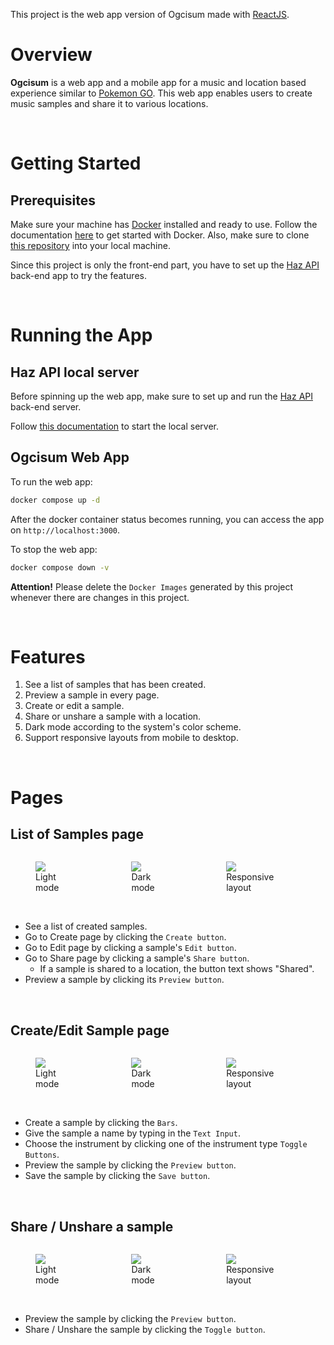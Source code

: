 This project is the web app version of Ogcisum made with [ReactJS](https://reactjs.org/).

# Overview
**Ogcisum** is a web app and a mobile app for a music and location based experience similar to [Pokemon GO](https://pokemongolive.com/en/). This web app enables users to create music samples and share it to various locations.

<br>

# Getting Started

## Prerequisites
Make sure your machine has [Docker](https://docker.com/) installed and ready to use. Follow the documentation [here](https://docker.com/get-started/) to get started with Docker.
Also, make sure to clone [this repository](https://github.com/hazlazuardi/ogcisum_web) into your local machine.

Since this project is only the front-end part, you have to set up the [Haz API](https://github.com/hazlazuardi/haz-api) back-end app to try the features. 

<br>

# Running the App

## Haz API local server
Before spinning up the web app, make sure to set up and run the [Haz API](https://github.com/hazlazuardi/haz-api) back-end server. 

Follow [this documentation](https://github.com/hazlazuardi/haz-api) to start the local server.


## Ogcisum Web App
To run the web app: 
```bash
docker compose up -d
```

After the docker container status becomes running, you can access the app on `http://localhost:3000`.

To stop the web app:
```bash
docker compose down -v
```

**Attention!** Please delete the `Docker Images` generated by this project whenever there are changes in this project.

<br>

# Features
1. See a list of samples that has been created.
2. Preview a sample in every page.
3. Create or edit a sample.
4. Share or unshare a sample with a location.
5. Dark mode according to the system's color scheme.
6. Support responsive layouts from mobile to desktop.

<br>

# Pages

## List of Samples page

<div style="display: flex; width: 100%;">
<figure>
    <img
    src="https://mattluscombe.notion.site/image/https%3A%2F%2Fs3-us-west-2.amazonaws.com%2Fsecure.notion-static.com%2F83106398-d2ed-4256-a7c9-75c937613cbc%2FHow_Should_the_App_Look__Function.001.png?table=block&id=383180c8-1346-47d8-a84d-7573f6291c06&spaceId=3a1e6697-269f-42da-bfc5-96b033e213cf&width=2000&userId=&cache=v2"> 
    <figcaption>Light mode<figcaption>
</figure>
<br>
<figure>
    <img
    src="https://mattluscombe.notion.site/image/https%3A%2F%2Fs3-us-west-2.amazonaws.com%2Fsecure.notion-static.com%2Fca5d1768-0ac1-4b1f-bfea-17ba6fcb6403%2FHow_Should_the_App_Look__Function.002.png?table=block&id=acf06d15-ca63-4c5c-affc-1a85d0351e1c&spaceId=3a1e6697-269f-42da-bfc5-96b033e213cf&width=2000&userId=&cache=v2"
    >
    <figcaption>Dark mode<figcaption>
</figure>
<br>
<figure>
    <img
    src="https://mattluscombe.notion.site/image/https%3A%2F%2Fs3-us-west-2.amazonaws.com%2Fsecure.notion-static.com%2F9ff3dedf-b530-456e-adc5-47ab89c7eb57%2FHow_Should_the_App_Look__Function.003.png?table=block&id=5eb5aeb2-3f76-4660-95fc-606aa0f2125c&spaceId=3a1e6697-269f-42da-bfc5-96b033e213cf&width=2000&userId=&cache=v2"
    > 
    <figcaption>Responsive layout<figcaption>
</figure>
</div>
</br>

- See a list of created samples.
- Go to Create page by clicking the `Create button`.
- Go to Edit page by clicking a sample's `Edit button`.
- Go to Share page by clicking a sample's `Share button`.
    - If a sample is shared to a location, the button text shows "Shared".
- Preview a sample by clicking its `Preview button`.

<br>

## Create/Edit Sample page

<div style="display: flex; width: 100%;">
<figure>
    <img
    src="https://mattluscombe.notion.site/image/https%3A%2F%2Fs3-us-west-2.amazonaws.com%2Fsecure.notion-static.com%2F028d1d47-42a6-4d3f-b33b-b33d978aed66%2FHow_Should_the_App_Look__Function.004.png?table=block&id=673c8858-8300-4e62-88c9-6de26fd3c456&spaceId=3a1e6697-269f-42da-bfc5-96b033e213cf&width=2000&userId=&cache=v2"> 
    <figcaption>Light mode<figcaption>
</figure>
<br>
<figure>
    <img
    src="https://mattluscombe.notion.site/image/https%3A%2F%2Fs3-us-west-2.amazonaws.com%2Fsecure.notion-static.com%2F6c9a7ba5-c4db-4a7d-a004-709fca09cd3f%2FHow_Should_the_App_Look__Function.005.png?table=block&id=125b5502-95d3-4199-9822-840372b951eb&spaceId=3a1e6697-269f-42da-bfc5-96b033e213cf&width=2000&userId=&cache=v2"
    >
    <figcaption>Dark mode<figcaption>
</figure>
<br>
<figure>
    <img
    src="https://mattluscombe.notion.site/image/https%3A%2F%2Fs3-us-west-2.amazonaws.com%2Fsecure.notion-static.com%2F8ebadf3b-8e61-4b02-8c22-c64bb91df2ce%2FHow_Should_the_App_Look__Function.006.png?table=block&id=818906df-8957-40bd-85bd-f7b7e067b284&spaceId=3a1e6697-269f-42da-bfc5-96b033e213cf&width=2000&userId=&cache=v2"
    > 
    <figcaption>Responsive layout<figcaption>
</figure>
</div>
</br>

- Create a sample by clicking the `Bars`.
- Give the sample a name by typing in the `Text Input`.
- Choose the instrument by clicking one of the instrument type `Toggle Buttons`.
- Preview the sample by clicking the `Preview button`.
- Save the sample by clicking the `Save button`.

<br>

## Share / Unshare a sample

<div style="display: flex; width: 100%;">
<figure>
    <img
    src="https://mattluscombe.notion.site/image/https%3A%2F%2Fs3-us-west-2.amazonaws.com%2Fsecure.notion-static.com%2Fc6a9274e-6c1e-455e-9f60-a2aef2d998b2%2FHow_Should_the_App_Look__Function.007.png?table=block&id=56a9f38e-d817-41ae-8074-a7e49c9ebe7c&spaceId=3a1e6697-269f-42da-bfc5-96b033e213cf&width=2000&userId=&cache=v2"> 
    <figcaption>Light mode<figcaption>
</figure>
<br>
<figure>
    <img
    src="https://mattluscombe.notion.site/image/https%3A%2F%2Fs3-us-west-2.amazonaws.com%2Fsecure.notion-static.com%2F4abac48c-23c3-4750-b152-0b8fbc760e3e%2FHow_Should_the_App_Look__Function.008.png?table=block&id=750714b1-3feb-46ac-a49d-3bc53d75b934&spaceId=3a1e6697-269f-42da-bfc5-96b033e213cf&width=2000&userId=&cache=v2"
    >
    <figcaption>Dark mode<figcaption>
</figure>
<br>
<figure>
    <img
    src="https://mattluscombe.notion.site/image/https%3A%2F%2Fs3-us-west-2.amazonaws.com%2Fsecure.notion-static.com%2F653a4a63-bc2c-4e88-baee-ce6f91e1dd66%2FHow_Should_the_App_Look__Function.009.png?table=block&id=570d2584-ee76-46a0-bdad-d6afaa5a08ca&spaceId=3a1e6697-269f-42da-bfc5-96b033e213cf&width=2000&userId=&cache=v2"
    > 
    <figcaption>Responsive layout<figcaption>
</figure>
</div>
</br>

- Preview the sample by clicking the `Preview button`.
- Share / Unshare the sample by clicking the `Toggle button`.

<br>


